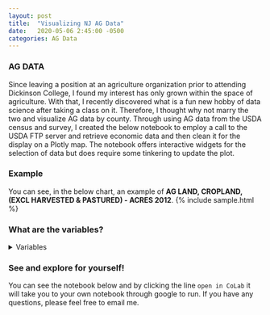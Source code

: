 ```yaml
---
layout: post
title:  "Visualizing NJ AG Data"
date:   2020-05-06 2:45:00 -0500
categories: AG Data
---
```


### AG DATA
Since leaving a position at an agriculture organization prior to attending Dickinson College, I found my interest has only grown within the space of agriculture. With that, I recently discovered what is a fun new hobby of data science after taking a class on it. Therefore, I thought why not marry the two and visualize AG data by county. Through using AG data from the USDA census and survey, I created the below notebook to employ a call to the USDA FTP server and retrieve economic data and then clean it for the display on a Plotly map. The notebook offers interactive widgets for the selection of data but does require some tinkering to update the plot. 

### Example
You can see, in the below chart, an example of **AG LAND, CROPLAND, (EXCL HARVESTED & PASTURED) - ACRES 2012**. 
{% include sample.html %}

### What are the variables?
<details>
<summary>Variables</summary>
<br>
<ul>
<li>'LABOR, HIRED, GE 150 DAYS - NUMBER OF WORKERS'</li>
<li> 'LABOR, HIRED, LT 150 DAYS - NUMBER OF WORKERS'</li>
<li> 'LABOR, UNPAID - NUMBER OF WORKERS'</li>
<li> 'AG LAND, INCL BUILDINGS - ASSET VALUE, MEASURED IN $ / ACRE'</li>
<li> 'LABOR, HIRED - NUMBER OF WORKERS'</li>
<li> 'ANIMAL TOTALS - EXPENSE, MEASURED IN $' 'FEED - EXPENSE, MEASURED IN $'</li>
<li> 'CHEMICAL TOTALS - EXPENSE, MEASURED IN $'</li>
<li> 'INTEREST - EXPENSE, MEASURED IN $'</li>
<li> 'SEEDS & PLANTS TOTALS - EXPENSE, MEASURED IN $'</li>
<li> 'AG LAND, INCL BUILDINGS - ASSET VALUE, MEASURED IN $'</li>
<li> 'AG LAND, INCL BUILDINGS - ASSET VALUE, MEASURED IN $ / OPERATION'</li>
<li> 'AG LAND, INCL BUILDINGS - OPERATIONS WITH ASSET VALUE'</li>
<li> 'SELF PROPELLED, COMBINE - INVENTORY'</li>
<li> 'SELF PROPELLED, COMBINE - OPERATIONS WITH INVENTORY'</li>
<li> 'SELF PROPELLED, COMBINE, GE 5 YEARS OLD - INVENTORY'</li>
<li> 'SELF PROPELLED, COMBINE, GE 5 YEARS OLD - OPERATIONS WITH INVENTORY'</li>
<li> 'SELF PROPELLED, COMBINE, LT 5 YEARS OLD - INVENTORY'</li>
<li> 'SELF PROPELLED, COMBINE, LT 5 YEARS OLD - OPERATIONS WITH INVENTORY'</li>
<li> 'SELF PROPELLED, FORAGE HARVESTER - INVENTORY'</li>
<li> 'SELF PROPELLED, FORAGE HARVESTER - OPERATIONS WITH INVENTORY'</li>
<li> 'SELF PROPELLED, FORAGE HARVESTER, GE 5 YEARS OLD - INVENTORY'</li>
<li> 'SELF PROPELLED, FORAGE HARVESTER, GE 5 YEARS OLD - OPERATIONS WITH INVENTORY'</li>
<li> 'SELF PROPELLED, FORAGE HARVESTER, LT 5 YEARS OLD - INVENTORY'</li>
<li> 'SELF PROPELLED, FORAGE HARVESTER, LT 5 YEARS OLD - OPERATIONS WITH INVENTORY'</li>
<li> 'MACHINERY, OTHER, BALER - INVENTORY'</li>
<li> 'MACHINERY, OTHER, BALER - OPERATIONS WITH INVENTORY'</li>
<li> 'MACHINERY, OTHER, BALER, GE 5 YEARS OLD - INVENTORY'</li>
<li> 'MACHINERY, OTHER, BALER, GE 5 YEARS OLD - OPERATIONS WITH INVENTORY'</li>
<li> 'MACHINERY, OTHER, BALER, LT 5 YEARS OLD - INVENTORY'</li>
<li> 'MACHINERY, OTHER, BALER, LT 5 YEARS OLD - OPERATIONS WITH INVENTORY'</li>
<li> 'MACHINERY TOTALS - ASSET VALUE, MEASURED IN $'</li>
<li> 'MACHINERY TOTALS - ASSET VALUE, MEASURED IN $ / OPERATION'</li>
<li> 'MACHINERY TOTALS - OPERATIONS WITH ASSET VALUE' 'TRACTORS - INVENTORY'</li>
<li> 'TRACTORS - OPERATIONS WITH INVENTORY'</li>
<li> 'TRACTORS, GE 5 YEARS OLD - INVENTORY'</li>
<li> 'TRACTORS, GE 5 YEARS OLD - OPERATIONS WITH INVENTORY'</li>
<li> 'TRACTORS, LT 5 YEARS OLD - INVENTORY'</li>
<li> 'TRACTORS, LT 5 YEARS OLD - OPERATIONS WITH INVENTORY'</li>
<li> 'TRACTORS, 40-99 PTO HP - INVENTORY'</li>
<li> 'TRACTORS, 40-99 PTO HP - OPERATIONS WITH INVENTORY'</li>
<li> 'TRACTORS, 40-99 PTO HP, GE 5 YEARS OLD - INVENTORY'</li>
<li> 'TRACTORS, 40-99 PTO HP, GE 5 YEARS OLD - OPERATIONS WITH INVENTORY'</li>
<li> 'TRACTORS, 40-99 PTO HP, LT 5 YEARS OLD - INVENTORY'</li>
<li> 'TRACTORS, 40-99 PTO HP, LT 5 YEARS OLD - OPERATIONS WITH INVENTORY'</li>
<li> 'TRACTORS, GE 100 PTO HP - INVENTORY'</li>
<li> 'TRACTORS, GE 100 PTO HP - OPERATIONS WITH INVENTORY'</li>
<li> 'TRACTORS, GE 100 PTO HP, GE 5 YEARS OLD - INVENTORY'</li>
<li> 'TRACTORS, GE 100 PTO HP, GE 5 YEARS OLD - OPERATIONS WITH INVENTORY'</li>
<li> 'TRACTORS, GE 100 PTO HP, LT 5 YEARS OLD - INVENTORY'</li>
<li> 'TRACTORS, GE 100 PTO HP, LT 5 YEARS OLD - OPERATIONS WITH INVENTORY'</li>
<li> 'TRACTORS, LT 40 PTO HP - INVENTORY'</li>
<li> 'TRACTORS, LT 40 PTO HP - OPERATIONS WITH INVENTORY'</li>
<li> 'TRACTORS, LT 40 PTO HP, GE 5 YEARS OLD - INVENTORY'</li>
<li> 'TRACTORS, LT 40 PTO HP, GE 5 YEARS OLD - OPERATIONS WITH INVENTORY'</li>
<li> 'TRACTORS, LT 40 PTO HP, LT 5 YEARS OLD - INVENTORY'</li>
<li> 'TRACTORS, LT 40 PTO HP, LT 5 YEARS OLD - OPERATIONS WITH INVENTORY'</li>
<li> 'TRUCKS, INCL PICKUPS - INVENTORY'</li>
<li> 'TRUCKS, INCL PICKUPS - OPERATIONS WITH INVENTORY'</li>
<li> 'TRUCKS, INCL PICKUPS, GE 5 YEARS OLD - INVENTORY'</li>
<li> 'TRUCKS, INCL PICKUPS, GE 5 YEARS OLD - OPERATIONS WITH INVENTORY'</li>
<li> 'TRUCKS, INCL PICKUPS, LT 5 YEARS OLD - INVENTORY'</li>
<li> 'TRUCKS, INCL PICKUPS, LT 5 YEARS OLD - OPERATIONS WITH INVENTORY'</li>
<li> 'DEPRECIATION - EXPENSE, MEASURED IN $'</li>
<li> 'DEPRECIATION - OPERATIONS WITH EXPENSE'</li>
<li> 'AG SERVICES, MACHINERY RENTAL - EXPENSE, MEASURED IN $'</li>
<li> 'AG SERVICES, MACHINERY RENTAL - OPERATIONS WITH EXPENSE'</li>
<li> 'AG SERVICES, UTILITIES - EXPENSE, MEASURED IN $'</li>
<li> 'AG SERVICES, UTILITIES - OPERATIONS WITH EXPENSE'</li>
<li> 'AG SERVICES, CUSTOMWORK - EXPENSE, MEASURED IN $'</li>
<li> 'AG SERVICES, CUSTOMWORK - OPERATIONS WITH EXPENSE'</li>
<li> 'ANIMAL TOTALS - OPERATIONS WITH EXPENSE'</li>
<li> 'ANIMAL TOTALS, BREEDING - EXPENSE, MEASURED IN $'</li>
<li> 'ANIMAL TOTALS, BREEDING - OPERATIONS WITH EXPENSE'</li>
<li> 'ANIMAL TOTALS, (EXCL BREEDING) - EXPENSE, MEASURED IN $'</li>
<li> 'ANIMAL TOTALS, (EXCL BREEDING) - OPERATIONS WITH EXPENSE'</li>
<li> 'FEED - OPERATIONS WITH EXPENSE'</li>
<li> 'FERTILIZER TOTALS, INCL LIME & SOIL CONDITIONERS - EXPENSE, MEASURED IN $'</li>
<li> 'FERTILIZER TOTALS, INCL LIME & SOIL CONDITIONERS - OPERATIONS WITH EXPENSE'</li>
<li> 'INTEREST - OPERATIONS WITH EXPENSE'</li>
<li> 'LABOR, MIGRANT - OPERATIONS WITH WORKERS'</li>
<li> 'LABOR, CONTRACT - EXPENSE, MEASURED IN $'</li>
<li> 'LABOR, CONTRACT - OPERATIONS WITH EXPENSE'</li>
<li> 'LABOR, HIRED - EXPENSE, MEASURED IN $'</li>
<li> 'LABOR, HIRED - OPERATIONS WITH EXPENSE'</li>
<li> 'LABOR, HIRED - OPERATIONS WITH WORKERS'</li>
<li> 'LABOR, HIRED, GE 150 DAYS - EXPENSE, MEASURED IN $'</li>
<li> 'LABOR, HIRED, GE 150 DAYS - OPERATIONS WITH WORKERS'</li>
<li> 'LABOR, HIRED, LT 150 DAYS - EXPENSE, MEASURED IN $'</li>
<li> 'LABOR, HIRED, LT 150 DAYS - OPERATIONS WITH WORKERS'</li>
<li> 'CHEMICAL TOTALS - OPERATIONS WITH EXPENSE'</li>
<li> 'SEEDS & PLANTS TOTALS - OPERATIONS WITH EXPENSE'</li>
<li> 'COMMODITY TOTALS - SALES, MEASURED IN $'</li>
<li> 'COMMODITY TOTALS - SALES, MEASURED IN $ / OPERATION'</li>
<li> 'COMMODITY TOTALS - OPERATIONS WITH SALES'</li>
<li> 'CCC LOANS - RECEIPTS, MEASURED IN $'</li>
<li> 'CCC LOANS - OPERATIONS WITH RECEIPTS'</li>
<li> 'GOVT PROGRAMS, FEDERAL - RECEIPTS, MEASURED IN $ / OPERATION'</li>
<li> 'GOVT PROGRAMS, FEDERAL - OPERATIONS WITH RECEIPTS'</li>
<li> 'INCOME, NET CASH FARM, OF OPERATIONS - GAIN, MEASURED IN $ / OPERATION'</li>
<li> 'INCOME, NET CASH FARM, OF OPERATIONS - OPERATIONS WITH GAIN'</li>
<li> 'INCOME, NET CASH FARM, OF OPERATIONS - LOSS, MEASURED IN $ / OPERATION'</li>
<li> 'INCOME, NET CASH FARM, OF OPERATIONS - OPERATIONS WITH LOSS'</li>
<li> 'INCOME, NET CASH FARM, OF OPERATIONS - NET INCOME, MEASURED IN $'</li>
<li> 'INCOME, NET CASH FARM, OF OPERATIONS - NET INCOME, MEASURED IN $ / OPERATION'</li>
<li> 'INCOME, NET CASH FARM, OF OPERATIONS - OPERATIONS WITH NET INCOME'</li>
<li> 'INCOME, NET CASH FARM, OF OPERATORS - GAIN, MEASURED IN $ / OPERATION'</li>
<li> 'INCOME, NET CASH FARM, OF OPERATORS - OPERATIONS WITH GAIN'</li>
<li> 'INCOME, NET CASH FARM, OF OPERATORS - LOSS, MEASURED IN $ / OPERATION'</li>
<li> 'INCOME, NET CASH FARM, OF OPERATORS - OPERATIONS WITH LOSS'</li>
<li> 'INCOME, NET CASH FARM, OF OPERATORS - NET INCOME, MEASURED IN $'</li>
<li> 'INCOME, NET CASH FARM, OF OPERATORS - NET INCOME, MEASURED IN $ / OPERATION'</li>
<li> 'AG LAND, IRRIGATED - ACRES' 'AG LAND, IRRIGATED - NUMBER OF OPERATIONS'</li>
<li> 'AG LAND, CROP INSURANCE - ACRES'</li>
<li> 'AG LAND, CROP INSURANCE - NUMBER OF OPERATIONS'</li>
<li> 'LAND AREA, INCL NON-AG - ACRES' 'FARM OPERATIONS - ACRES OPERATED'</li>
<li> 'FARM OPERATIONS - AREA OPERATED, MEASURED IN ACRES / OPERATION'</li>
<li> 'FARM OPERATIONS - AREA OPERATED, MEASURED IN ACRES / OPERATION, MEDIAN'</li>
<li> 'FARM OPERATIONS - NUMBER OF OPERATIONS'</li>
<li> 'GOVT PROGRAMS, FEDERAL - RECEIPTS, MEASURED IN $'</li>
<li> 'COMMODITY TOTALS, RETAIL, HUMAN CONSUMPTION - SALES, MEASURED IN $'</li>
<li> 'COMMODITY TOTALS, RETAIL, HUMAN CONSUMPTION - OPERATIONS WITH SALES'</li>
<li> 'AG LAND - ACRES' 'AG LAND - NUMBER OF OPERATIONS'</li>
<li> 'ENERGY - OPERATIONS WITH PRODUCTION'</li>
<li> 'AG LAND, CROPLAND, HARVESTED, IRRIGATED - ACRES'</li>
<li> 'AG LAND, CROPLAND, HARVESTED, IRRIGATED - NUMBER OF OPERATIONS'</li>
<li> 'AG LAND, CROPLAND - ACRES' 'AG LAND, CROPLAND - NUMBER OF OPERATIONS'</li>
<li> 'AG LAND, CROPLAND, (EXCL HARVESTED & PASTURED) - ACRES'</li>
<li> 'AG LAND, CROPLAND, (EXCL HARVESTED & PASTURED) - NUMBER OF OPERATIONS'</li>
<li> 'AG LAND, CROPLAND, (EXCL HARVESTED & PASTURED), ALL CROPS FAILED - ACRES'</li>
<li> 'AG LAND, CROPLAND, (EXCL HARVESTED & PASTURED), ALL CROPS FAILED - NUMBER OF OPERATIONS'</li>
<li> 'AG LAND, CROPLAND, (EXCL HARVESTED & PASTURED), CULTIVATED SUMMER FALLOW - ACRES'</li>
<li> 'AG LAND, CROPLAND, (EXCL HARVESTED & PASTURED), CULTIVATED SUMMER FALLOW - NUMBER OF OPERATIONS'</li>
<li> 'AG LAND, CROPLAND, (EXCL HARVESTED & PASTURED), IDLE - ACRES'</li>
<li> 'AG LAND, CROPLAND, (EXCL HARVESTED & PASTURED), IDLE - NUMBER OF OPERATIONS'</li>
<li> 'AG LAND, CROPLAND, HARVESTED - ACRES'</li>
<li> 'AG LAND, CROPLAND, HARVESTED - NUMBER OF OPERATIONS'</li>
<li> 'AG LAND, CROPLAND, PASTURED ONLY - ACRES'</li>
<li> 'AG LAND, CROPLAND, PASTURED ONLY - NUMBER OF OPERATIONS'</li>
<li> 'AG LAND, (EXCL CROPLAND & PASTURELAND & WOODLAND) - ACRES'</li>
<li> 'AG LAND, (EXCL CROPLAND & PASTURELAND & WOODLAND) - NUMBER OF OPERATIONS'</li>
<li> 'AG LAND, PASTURELAND - ACRES'</li>
<li> 'AG LAND, PASTURELAND - NUMBER OF OPERATIONS'</li>
<li> 'AG LAND, (EXCL HARVESTED CROPLAND), IRRIGATED - ACRES'</li>
<li> 'AG LAND, (EXCL HARVESTED CROPLAND), IRRIGATED - NUMBER OF OPERATIONS'</li>
<li> 'AG LAND, PASTURELAND, (EXCL CROPLAND & WOODLAND) - ACRES'</li>
<li> 'AG LAND, PASTURELAND, (EXCL CROPLAND & WOODLAND) - NUMBER OF OPERATIONS'</li>
<li> 'AG LAND, WOODLAND - ACRES' 'AG LAND, WOODLAND - NUMBER OF OPERATIONS'</li>
<li> 'AG LAND, WOODLAND, (EXCL PASTURED) - ACRES'</li>
<li> 'AG LAND, WOODLAND, (EXCL PASTURED) - NUMBER OF OPERATIONS'</li>
<li> 'AG LAND, WOODLAND, PASTURED - ACRES'</li>
<li> 'AG LAND, WOODLAND, PASTURED - NUMBER OF OPERATIONS'</li>
<li> 'AG SERVICES, OTHER - EXPENSE, MEASURED IN $'</li>
<li> 'AG SERVICES, OTHER - OPERATIONS WITH EXPENSE'</li>
<li> 'COMMODITY TOTALS, RETAIL, COMMUNITY SUPPORTED AG - OPERATIONS WITH SALES'</li>
<li> 'COMMODITY TOTALS, VALUE-ADDED PRODUCTS - OPERATIONS WITH SALES'</li>
<li> 'EXPENSE TOTALS, OPERATING - EXPENSE, MEASURED IN $'</li>
<li> 'EXPENSE TOTALS, OPERATING - EXPENSE, MEASURED IN $ / OPERATION'</li>
<li> 'EXPENSE TOTALS, OPERATING - OPERATIONS WITH EXPENSE'</li>
<li> 'EXPENSE TOTALS, OPERATING, PAID BY LANDLORD - EXPENSE, MEASURED IN $'</li>
<li> 'EXPENSE TOTALS, OPERATING, PAID BY LANDLORD - OPERATIONS WITH EXPENSE'</li>
<li> 'FUELS, INCL LUBRICANTS - EXPENSE, MEASURED IN $'</li>
<li> 'FUELS, INCL LUBRICANTS - OPERATIONS WITH EXPENSE'</li>
<li> 'GOVT PROGRAMS, FEDERAL, CONSERVATION & WETLANDS - ACRES'</li>
<li> 'GOVT PROGRAMS, FEDERAL, CONSERVATION & WETLANDS - NUMBER OF OPERATIONS'</li>
<li> 'INCOME, FARM-RELATED, AG SERVICES, CUSTOMWORK & OTHER - OPERATIONS WITH RECEIPTS'</li>
<li> 'INCOME, FARM-RELATED, AG SERVICES, CUSTOMWORK & OTHER - RECEIPTS, MEASURED IN $'</li>
<li> 'INCOME, FARM-RELATED, AG TOURISM & RECREATIONAL SERVICES - OPERATIONS WITH RECEIPTS'</li>
<li> 'INCOME, FARM-RELATED, AG TOURISM & RECREATIONAL SERVICES - RECEIPTS, MEASURED IN $'</li>
<li> 'INCOME, FARM-RELATED, CROP & ANIMAL INSURANCE PAYMENTS - OPERATIONS WITH RECEIPTS'</li>
<li> 'INCOME, FARM-RELATED, CROP & ANIMAL INSURANCE PAYMENTS - RECEIPTS, MEASURED IN $'</li>
<li> 'INCOME, FARM-RELATED, FOREST PRODUCTS, (EXCL CHRISTMAS TREES & SHORT TERM WOODY CROPS & MAPLE SYRUP) - OPERATIONS WITH RECEIPTS'</li>
<li> 'INCOME, FARM-RELATED, FOREST PRODUCTS, (EXCL CHRISTMAS TREES & SHORT TERM WOODY CROPS & MAPLE SYRUP) - RECEIPTS, MEASURED IN $'</li>
<li> 'INCOME, FARM-RELATED, GOVT PROGRAMS, STATE & LOCAL - OPERATIONS WITH RECEIPTS'</li>
<li> 'INCOME, FARM-RELATED, GOVT PROGRAMS, STATE & LOCAL - RECEIPTS, MEASURED IN $'</li>
<li> 'INCOME, FARM-RELATED, GOVT PROGRAMS, STATE & LOCAL - RECEIPTS, MEASURED IN $ / OPERATION'</li>
<li> 'INCOME, FARM-RELATED - OPERATIONS WITH RECEIPTS'</li>
<li> 'INCOME, FARM-RELATED - RECEIPTS, MEASURED IN $'</li>
<li> 'INCOME, FARM-RELATED - RECEIPTS, MEASURED IN $ / OPERATION'</li>
<li> 'INCOME, FARM-RELATED, OTHER - OPERATIONS WITH RECEIPTS'</li>
<li> 'INCOME, FARM-RELATED, OTHER - RECEIPTS, MEASURED IN $'</li>
<li> 'INCOME, FARM-RELATED, PATRONAGE DIVIDENDS & REFUNDS FROM COOPERATIVES - OPERATIONS WITH RECEIPTS'</li>
<li> 'INCOME, FARM-RELATED, PATRONAGE DIVIDENDS & REFUNDS FROM COOPERATIVES - RECEIPTS, MEASURED IN $'</li>
<li> 'INCOME, FARM-RELATED, RENT, LAND & BUILDINGS - OPERATIONS WITH RECEIPTS'</li>
<li> 'INCOME, FARM-RELATED, RENT, LAND & BUILDINGS - RECEIPTS, MEASURED IN $'</li>
<li> 'INTEREST, NON-REAL ESTATE - EXPENSE, MEASURED IN $'</li>
<li> 'INTEREST, NON-REAL ESTATE - OPERATIONS WITH EXPENSE'</li>
<li> 'INTEREST, REAL ESTATE - EXPENSE, MEASURED IN $'</li>
<li> 'INTEREST, REAL ESTATE - OPERATIONS WITH EXPENSE'</li>
<li> 'PRACTICES, HAD A BARN BUILT PRIOR TO 1960 - NUMBER OF OPERATIONS'</li>
<li> 'PRACTICES, ROTATIONAL OR MGMT INTENSIVE GRAZING - NUMBER OF OPERATIONS'</li>
<li> 'PRACTICES, CONSERVATION METHODS USED - NUMBER OF OPERATIONS'</li>
<li> 'RENT, CASH, LAND & BUILDINGS - EXPENSE, MEASURED IN $'</li>
<li> 'RENT, CASH, LAND & BUILDINGS - OPERATIONS WITH EXPENSE'</li>
<li> 'RENT, CASH, CROPLAND, IRRIGATED - EXPENSE, MEASURED IN $ / ACRE'</li>
<li> 'RENT, CASH, CROPLAND, NON-IRRIGATED - EXPENSE, MEASURED IN $ / ACRE'</li>
<li> 'RENT, CASH, PASTURELAND - EXPENSE, MEASURED IN $ / ACRE'</li>
<li> 'SUPPLIES & REPAIRS, (EXCL LUBRICANTS) - EXPENSE, MEASURED IN $'</li>
<li> 'SUPPLIES & REPAIRS, (EXCL LUBRICANTS) - OPERATIONS WITH EXPENSE'</li>
<li> 'TAXES, PROPERTY, REAL ESTATE & NON-REAL ESTATE, (EXCL PAID BY LANDLORD) - EXPENSE, MEASURED IN $'</li>
<li> 'TAXES, PROPERTY, REAL ESTATE & NON-REAL ESTATE, (EXCL PAID BY LANDLORD) - OPERATIONS WITH EXPENSE'</li>
<li> 'GOVT PROGRAMS, FEDERAL, (EXCL CONSERVATION & WETLANDS) - RECEIPTS, MEASURED IN $'</li>
<li> 'GOVT PROGRAMS, FEDERAL, (EXCL CONSERVATION & WETLANDS) - RECEIPTS, MEASURED IN $ / OPERATION'</li>
<li> 'GOVT PROGRAMS, FEDERAL, (EXCL CONSERVATION & WETLANDS) - OPERATIONS WITH RECEIPTS'</li>
<li> 'GOVT PROGRAMS, FEDERAL, CONSERVATION & WETLANDS - RECEIPTS, MEASURED IN $'</li>
<li> 'GOVT PROGRAMS, FEDERAL, CONSERVATION & WETLANDS - RECEIPTS, MEASURED IN $ / OPERATION'</li>
<li> 'GOVT PROGRAMS, FEDERAL, CONSERVATION & WETLANDS - OPERATIONS WITH RECEIPTS'</li>
<li> 'AG LAND, PASTURELAND, (EXCL WOODLAND) - ACRES'</li>
<li> 'AG LAND, PASTURELAND, (EXCL WOODLAND) - NUMBER OF OPERATIONS'</li>
<li> 'COMMODITY TOTALS, ORGANIC - OPERATIONS WITH SALES'</li>
<li> 'COMMODITY TOTALS, ORGANIC - SALES, MEASURED IN $'</li>
<li> 'FARM OPERATIONS, ORGANIC - NUMBER OF OPERATIONS'</li>
<li> 'AG LAND, ORGANIC - ACRES' 'AG LAND, ORGANIC - NUMBER OF OPERATIONS'</li>
<li> 'AG LAND, CROPLAND, HARVESTED, ORGANIC - ACRES'</li>
<li> 'AG LAND, CROPLAND, HARVESTED, ORGANIC - NUMBER OF OPERATIONS'</li>
<li> 'AG LAND, PASTURELAND, ORGANIC - ACRES'</li>
<li> 'AG LAND, PASTURELAND, ORGANIC - NUMBER OF OPERATIONS'</li>
<li> 'AG LAND, CROPLAND, ORGANIC - ACRES'</li>
<li> 'AG LAND, CROPLAND, ORGANIC - NUMBER OF OPERATIONS'</li>
<li> 'AG LAND, ORGANIC, TRANSITIONING - ACRES'</li>
<li> 'AG LAND, ORGANIC, TRANSITIONING - NUMBER OF OPERATIONS'</li>
<li> 'PRACTICES, LAND USE, CROPLAND, CONSERVATION TILLAGE, NO-TILL - ACRES'</li>
<li> 'PRACTICES, LAND USE, CROPLAND, CONSERVATION TILLAGE, (EXCL NO-TILL) - ACRES'</li>
<li> 'PRACTICES, LAND USE, CROPLAND, CONSERVATION TILLAGE, NO-TILL - AREA, MEASURED IN ACRES / OPERATION'</li>
<li> 'PRACTICES, LAND USE, CROPLAND, CONSERVATION TILLAGE, (EXCL NO-TILL) - AREA, MEASURED IN ACRES / OPERATION'</li>
<li> 'PRACTICES, LAND USE, CROPLAND, CONSERVATION TILLAGE, NO-TILL - NUMBER OF OPERATIONS'</li>
<li> 'PRACTICES, LAND USE, CROPLAND, CONSERVATION TILLAGE, (EXCL NO-TILL) - NUMBER OF OPERATIONS'</li>
<li> 'PRACTICES, LAND USE, CROPLAND, CONVENTIONAL TILLAGE - ACRES'</li>
<li> 'PRACTICES, LAND USE, CROPLAND, CONVENTIONAL TILLAGE - AREA, MEASURED IN ACRES / OPERATION'</li>
<li> 'PRACTICES, LAND USE, CROPLAND, CONVENTIONAL TILLAGE - NUMBER OF OPERATIONS'</li>
<li> 'PRACTICES, LAND USE, CROPLAND, COVER CROP PLANTED, (EXCL CRP) - ACRES'</li>
<li> 'PRACTICES, LAND USE, CROPLAND, COVER CROP PLANTED, (EXCL CRP) - AREA, MEASURED IN ACRES / OPERATION'</li>
<li> 'PRACTICES, LAND USE, CROPLAND, COVER CROP PLANTED, (EXCL CRP) - NUMBER OF OPERATIONS'</li>
<li> 'PRACTICES, LAND USE, CONSERVATION EASEMENT - ACRES'</li>
<li> 'PRACTICES, LAND USE, CONSERVATION EASEMENT - AREA, MEASURED IN ACRES / OPERATION'</li>
<li> 'PRACTICES, LAND USE, CONSERVATION EASEMENT - NUMBER OF OPERATIONS'</li>
<li> 'PRACTICES, LAND USE, DRAINED BY ARTIFICIAL DITCHES - ACRES'</li>
<li> 'PRACTICES, LAND USE, DRAINED BY ARTIFICIAL DITCHES - AREA, MEASURED IN ACRES / OPERATION'</li>
<li> 'PRACTICES, LAND USE, DRAINED BY ARTIFICIAL DITCHES - NUMBER OF OPERATIONS'</li>
<li> 'PRACTICES, LAND USE, DRAINED BY TILE - ACRES'</li>
<li> 'PRACTICES, LAND USE, DRAINED BY TILE - AREA, MEASURED IN ACRES / OPERATION'</li>
<li> 'PRACTICES, LAND USE, DRAINED BY TILE - NUMBER OF OPERATIONS'</li>
<li> 'PRACTICES, ALLEY CROPPING & SILVAPASTURE - NUMBER OF OPERATIONS'</li>
<li> 'ENERGY, RENEWABLE, HARVEST BIOMASS FOR PRODUCTION - NUMBER OF OPERATIONS'</li>
<li> 'CCC LOANS - REPAYMENTS, MEASURED IN $'</li>
<li> 'CCC LOANS - OPERATIONS WITH REPAYMENTS'</li>
<li> 'COMMODITY TOTALS, WHOLESALE, DIRECT TO RETAILER - OPERATIONS WITH SALES'</li>
<li> 'LABOR, UNPAID - OPERATIONS WITH WORKERS'</li>
<li> 'LABOR, MIGRANT - NUMBER OF WORKERS'</li>
<li> 'SEEDS, FOR COVER CROPS - OPERATIONS WITH EXPENSE'</li>
<li> 'SEEDS, FOR COVER CROPS - EXPENSE, MEASURED IN $'</li>
<li> 'AG SERVICES, CUSTOM SERVICES FOR LIVESTOCK, INCL MEDICAL SUPPLIES & VETERINARY - OPERATIONS WITH EXPENSE'</li>
<li> 'AG SERVICES, CUSTOM SERVICES FOR LIVESTOCK, INCL MEDICAL SUPPLIES & VETERINARY - EXPENSE, MEASURED IN $'</li>
<li> 'INCOME, NET CASH FARM, OF PRODUCERS - NET INCOME, MEASURED IN $'</li>
<li> 'INCOME, NET CASH FARM, OF PRODUCERS - NET INCOME, MEASURED IN $ / OPERATION'</li>
<li> 'INCOME, NET CASH FARM, OF PRODUCERS - OPERATIONS WITH GAIN'</li>
<li> 'INCOME, NET CASH FARM, OF PRODUCERS - GAIN, MEASURED IN $ / OPERATION'</li>
<li> 'INCOME, NET CASH FARM, OF PRODUCERS - OPERATIONS WITH LOSS'</li>
<li> 'INCOME, NET CASH FARM, OF PRODUCERS - LOSS, MEASURED IN $ / OPERATION'</li>
<li> 'FARM OPERATIONS, AWARE OF RIGHT TO APPEAL ADVERSE DECISIONS TO USDA NAD - NUMBER OF OPERATIONS'</li>
<li> 'COMMODITY TOTALS, INCL VALUE-ADDED, RETAIL, DIRECTLY MARKETED, HUMAN CONSUMPTION - OPERATIONS WITH SALES'</li>
<li> 'COMMODITY TOTALS, INCL VALUE-ADDED, RETAIL, DIRECTLY MARKETED, HUMAN CONSUMPTION - SALES, MEASURED IN $'</li>
<li> 'COMMODITY TOTALS, INCL VALUE-ADDED, WHOLESALE, DIRECT TO RETAILERS & INSTITUTIONS & FOOD HUBS, LOCAL OR REGIONALLY BRANDED PRODUCTS, HUMAN CONSUMPTION - OPERATIONS WITH SALES'</li>
<li> 'COMMODITY TOTALS, INCL VALUE-ADDED, WHOLESALE, DIRECT TO RETAILERS & INSTITUTIONS & FOOD HUBS, LOCAL OR REGIONALLY BRANDED PRODUCTS, HUMAN CONSUMPTION - SALES, MEASURED IN $'</li>
<li> 'COMMODITY TOTALS, PRODUCED AND SOLD VALUE-ADDED PRODUCTS - OPERATIONS WITH SALES'</li>
<li> 'COMMODITY TOTALS, PRODUCED AND SOLD VALUE-ADDED PRODUCTS - SALES, MEASURED IN $'</li>
</ul>
<br><br>
</details>

### See and explore for yourself!
You can see the notebook below and by clicking the line `open in CoLab` it will take you to your own notebook through google to run. If you have any questions, please feel free to email me. 

<script src="https://gist.github.com/JarredParrettDickinson/4e47cb7ac56b3b5901d86712d5003aff.js"></script>
